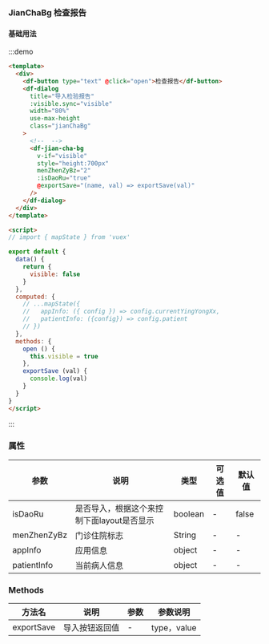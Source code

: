 
### JianChaBg 检查报告

#### 基础用法


:::demo

```html
<template>
  <div>
    <df-button type="text" @click="open">检查报告</df-button>
    <df-dialog
      title="导入检验报告"
      :visible.sync="visible"
      width="80%"
      use-max-height
      class="jianChaBg"
    >
      <!--  -->
      <df-jian-cha-bg
        v-if="visible"
        style="height:700px"
        menZhenZyBz="2"
        :isDaoRu="true"
        @exportSave="(name, val) => exportSave(val)"
      />
    </df-dialog>
  </div>
</template>

<script>
// import { mapState } from 'vuex'

export default {
  data() {
    return {
      visible: false
    }
  },
  computed: {
    // ...mapState({
    //   appInfo: ({ config }) => config.currentYingYongXx,
    //   patientInfo: ({config}) => config.patient
    // })
  },
  methods: {
    open () {
      this.visible = true
    },
    exportSave (val) {
      console.log(val)
    }
  }
}
</script>

```

:::


### 属性
| 参数      | 说明    | 类型      | 可选值       | 默认值   |
|---------- |-------- |---------- |-------------  |-------- |
| isDaoRu | 是否导入，根据这个来控制下面layout是否显示 | boolean | - | false |
| menZhenZyBz | 门诊住院标志 | String | - | - |
| appInfo | 应用信息 | object | - | - |
| patientInfo | 当前病人信息 | object | - | - |

### Methods

| 方法名 | 说明 | 参数 | 参数说明|
| ---- | ---- | ---- |----|
| exportSave | 导入按钮返回值 | - | type，value |
